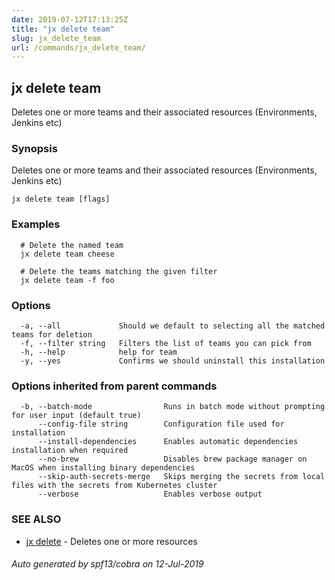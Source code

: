 ```yaml
---
date: 2019-07-12T17:13:25Z
title: "jx delete team"
slug: jx_delete_team
url: /commands/jx_delete_team/
---
```

## jx delete team

Deletes one or more teams and their associated resources (Environments, Jenkins etc)

### Synopsis

Deletes one or more teams and their associated resources (Environments, Jenkins etc)

```
jx delete team [flags]
```

### Examples

```
  # Delete the named team
  jx delete team cheese
  
  # Delete the teams matching the given filter
  jx delete team -f foo
```

### Options

```
  -a, --all             Should we default to selecting all the matched teams for deletion
  -f, --filter string   Filters the list of teams you can pick from
  -h, --help            help for team
  -y, --yes             Confirms we should uninstall this installation
```

### Options inherited from parent commands

```
  -b, --batch-mode                Runs in batch mode without prompting for user input (default true)
      --config-file string        Configuration file used for installation
      --install-dependencies      Enables automatic dependencies installation when required
      --no-brew                   Disables brew package manager on MacOS when installing binary dependencies
      --skip-auth-secrets-merge   Skips merging the secrets from local files with the secrets from Kubernetes cluster
      --verbose                   Enables verbose output
```

### SEE ALSO

* [jx delete](/commands/jx_delete/)	 - Deletes one or more resources

###### Auto generated by spf13/cobra on 12-Jul-2019
